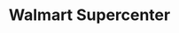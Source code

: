 ---
title: "Walmart Supercenter"
url: /salisbury/walmart-supercenter-north-fruitland-boulevard/
shop: supermarket
---